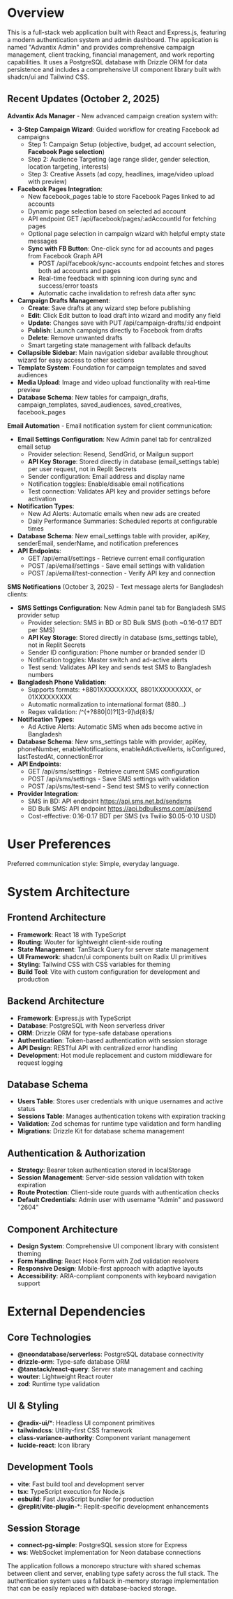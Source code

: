 # Overview

This is a full-stack web application built with React and Express.js, featuring a modern authentication system and admin dashboard. The application is named "Advantix Admin" and provides comprehensive campaign management, client tracking, financial management, and work reporting capabilities. It uses a PostgreSQL database with Drizzle ORM for data persistence and includes a comprehensive UI component library built with shadcn/ui and Tailwind CSS.

## Recent Updates (October 2, 2025)

**Advantix Ads Manager** - New advanced campaign creation system with:
- **3-Step Campaign Wizard**: Guided workflow for creating Facebook ad campaigns
  - Step 1: Campaign Setup (objective, budget, ad account selection, **Facebook Page selection**)
  - Step 2: Audience Targeting (age range slider, gender selection, location targeting, interests)
  - Step 3: Creative Assets (ad copy, headlines, image/video upload with preview)
- **Facebook Pages Integration**: 
  - New facebook_pages table to store Facebook Pages linked to ad accounts
  - Dynamic page selection based on selected ad account
  - API endpoint GET /api/facebook/pages/:adAccountId for fetching pages
  - Optional page selection in campaign wizard with helpful empty state messages
  - **Sync with FB Button**: One-click sync for ad accounts and pages from Facebook Graph API
    - POST /api/facebook/sync-accounts endpoint fetches and stores both ad accounts and pages
    - Real-time feedback with spinning icon during sync and success/error toasts
    - Automatic cache invalidation to refresh data after sync
- **Campaign Drafts Management**: 
  - **Create**: Save drafts at any wizard step before publishing
  - **Edit**: Click Edit button to load draft into wizard and modify any field
  - **Update**: Changes save with PUT /api/campaign-drafts/:id endpoint
  - **Publish**: Launch campaigns directly to Facebook from drafts
  - **Delete**: Remove unwanted drafts
  - Smart targeting state management with fallback defaults
- **Collapsible Sidebar**: Main navigation sidebar available throughout wizard for easy access to other sections
- **Template System**: Foundation for campaign templates and saved audiences
- **Media Upload**: Image and video upload functionality with real-time preview
- **Database Schema**: New tables for campaign_drafts, campaign_templates, saved_audiences, saved_creatives, facebook_pages

**Email Automation** - Email notification system for client communication:
- **Email Settings Configuration**: New Admin panel tab for centralized email setup
  - Provider selection: Resend, SendGrid, or Mailgun support
  - **API Key Storage**: Stored directly in database (email_settings table) per user request, not in Replit Secrets
  - Sender configuration: Email address and display name
  - Notification toggles: Enable/disable email notifications
  - Test connection: Validates API key and provider settings before activation
- **Notification Types**:
  - New Ad Alerts: Automatic emails when new ads are created
  - Daily Performance Summaries: Scheduled reports at configurable times
- **Database Schema**: New email_settings table with provider, apiKey, senderEmail, senderName, and notification preferences
- **API Endpoints**: 
  - GET /api/email/settings - Retrieve current email configuration
  - POST /api/email/settings - Save email settings with validation
  - POST /api/email/test-connection - Verify API key and connection

**SMS Notifications** (October 3, 2025) - Text message alerts for Bangladesh clients:
- **SMS Settings Configuration**: New Admin panel tab for Bangladesh SMS provider setup
  - Provider selection: SMS in BD or BD Bulk SMS (both ~0.16-0.17 BDT per SMS)
  - **API Key Storage**: Stored directly in database (sms_settings table), not in Replit Secrets
  - Sender ID configuration: Phone number or branded sender ID
  - Notification toggles: Master switch and ad-active alerts
  - Test send: Validates API key and sends test SMS to Bangladesh numbers
- **Bangladesh Phone Validation**: 
  - Supports formats: +8801XXXXXXXXX, 8801XXXXXXXXX, or 01XXXXXXXXX
  - Automatic normalization to international format (880...)
  - Regex validation: /^(\+?880|0)?1[3-9]\d{8}$/
- **Notification Types**:
  - Ad Active Alerts: Automatic SMS when ads become active in Bangladesh
- **Database Schema**: New sms_settings table with provider, apiKey, phoneNumber, enableNotifications, enableAdActiveAlerts, isConfigured, lastTestedAt, connectionError
- **API Endpoints**: 
  - GET /api/sms/settings - Retrieve current SMS configuration
  - POST /api/sms/settings - Save SMS settings with validation
  - POST /api/sms/test-send - Send test SMS to verify connection
- **Provider Integration**:
  - SMS in BD: API endpoint https://api.sms.net.bd/sendsms
  - BD Bulk SMS: API endpoint https://api.bdbulksms.com/api/send
  - Cost-effective: 0.16-0.17 BDT per SMS (vs Twilio $0.05-0.10 USD)

# User Preferences

Preferred communication style: Simple, everyday language.

# System Architecture

## Frontend Architecture
- **Framework**: React 18 with TypeScript
- **Routing**: Wouter for lightweight client-side routing
- **State Management**: TanStack Query for server state management
- **UI Framework**: shadcn/ui components built on Radix UI primitives
- **Styling**: Tailwind CSS with CSS variables for theming
- **Build Tool**: Vite with custom configuration for development and production

## Backend Architecture
- **Framework**: Express.js with TypeScript
- **Database**: PostgreSQL with Neon serverless driver
- **ORM**: Drizzle ORM for type-safe database operations
- **Authentication**: Token-based authentication with session storage
- **API Design**: RESTful API with centralized error handling
- **Development**: Hot module replacement and custom middleware for request logging

## Database Schema
- **Users Table**: Stores user credentials with unique usernames and active status
- **Sessions Table**: Manages authentication tokens with expiration tracking
- **Validation**: Zod schemas for runtime type validation and form handling
- **Migrations**: Drizzle Kit for database schema management

## Authentication & Authorization
- **Strategy**: Bearer token authentication stored in localStorage
- **Session Management**: Server-side session validation with token expiration
- **Route Protection**: Client-side route guards with authentication checks
- **Default Credentials**: Admin user with username "Admin" and password "2604"

## Component Architecture
- **Design System**: Comprehensive UI component library with consistent theming
- **Form Handling**: React Hook Form with Zod validation resolvers
- **Responsive Design**: Mobile-first approach with adaptive layouts
- **Accessibility**: ARIA-compliant components with keyboard navigation support

# External Dependencies

## Core Technologies
- **@neondatabase/serverless**: PostgreSQL database connectivity
- **drizzle-orm**: Type-safe database ORM
- **@tanstack/react-query**: Server state management and caching
- **wouter**: Lightweight React router
- **zod**: Runtime type validation

## UI & Styling
- **@radix-ui/***: Headless UI component primitives
- **tailwindcss**: Utility-first CSS framework
- **class-variance-authority**: Component variant management
- **lucide-react**: Icon library

## Development Tools
- **vite**: Fast build tool and development server
- **tsx**: TypeScript execution for Node.js
- **esbuild**: Fast JavaScript bundler for production
- **@replit/vite-plugin-***: Replit-specific development enhancements

## Session Storage
- **connect-pg-simple**: PostgreSQL session store for Express
- **ws**: WebSocket implementation for Neon database connections

The application follows a monorepo structure with shared schemas between client and server, enabling type safety across the full stack. The authentication system uses a fallback in-memory storage implementation that can be easily replaced with database-backed storage.